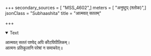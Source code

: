 +++
secondary_sources = [ "MSS_4602",]
meters = [ "अनुष्टुप् (श्लोक)",]
jsonClass = "Subhaashita"
title = "आत्मवत् सततम्"

+++

<details open><summary>Text</summary>

आत्मवत् सततं पश्येद् अपि कीटपिपीलिकम्।  
आत्मनः प्रतिकूलानि परेषां न समाचरेत्॥
</details>
